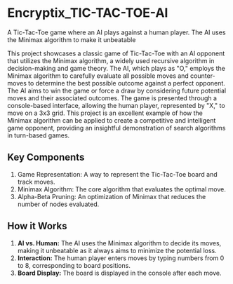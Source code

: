 # Encryptix_TIC-TAC-TOE-AI
A Tic-Tac-Toe game where an AI plays against a human player. The AI uses the Minimax algorithm to make it unbeatable

This project showcases a classic game of Tic-Tac-Toe with an AI opponent that utilizes the Minimax algorithm, a widely used recursive algorithm in decision-making and game theory. The AI, which plays as "O," employs the Minimax algorithm to carefully evaluate all possible moves and counter-moves to determine the best possible outcome against a perfect opponent. The AI aims to win the game or force a draw by considering future potential moves and their associated outcomes. The game is presented through a console-based interface, allowing the human player, represented by "X," to move on a 3x3 grid. This project is an excellent example of how the Minimax algorithm can be applied to create a competitive and intelligent game opponent, providing an insightful demonstration of search algorithms in turn-based games.


## Key Components
1. Game Representation: A way to represent the Tic-Tac-Toe board and track moves.
2. Minimax Algorithm: The core algorithm that evaluates the optimal move.
3. Alpha-Beta Pruning: An optimization of Minimax that reduces the number of nodes evaluated.


## How it Works
1. **AI vs. Human:** The AI uses the Minimax algorithm to decide its moves, making it unbeatable as it always aims to minimize the potential loss.
2. **Interaction:** The human player enters moves by typing numbers from 0 to 8, corresponding to board positions.
3. **Board Display:** The board is displayed in the console after each move.
